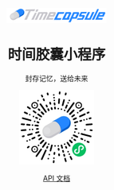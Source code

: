 <p align="center">
  <img width="200" src="./server/public/assets/logo.svg">
</p>

<h1 align="center">时间胶囊小程序</h1>
<p align="center">封存记忆，送给未来</p>
<p align="center">
  <img width="150" src="./server/public/assets/qrcode.jpg">
</p>

<p align="center">
<a href="https://doc.time-pack.com/" target="_blank">API 文档</a>
</p>